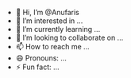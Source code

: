 - 👋 Hi, I’m @Anufaris
- 👀 I’m interested in ...
- 🌱 I’m currently learning ...
- 💞️ I’m looking to collaborate on ...
- 📫 How to reach me ...
- 😄 Pronouns: ...
- ⚡ Fun fact: ...

<!---
Anufaris/Anufaris is a ✨ special ✨ repository because its `README.md` (this file) appears on your GitHub profile.
You can click the Preview link to take a look at your changes.
--->
